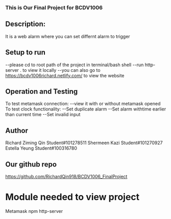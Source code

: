 ### This is Our Final Project for BCDV1006 ###

## Description: ##
It is a web alarm where you can set differnt alarm to trigger

## Setup to run ##
--please cd to root path of the project in terminal/bash shell
--run http-server . to view it locally
--you can also go to https://bcdv1006richard.netlify.com/ to view the website

## Operation and Testing ##
To test metamask connection: 
--view it with or without metamask opened
To test clock functionality:
--Set duplicate alarm
--Set alarm withtime earlier than current time
--Set invalid input


## Author ##
Richard Ziming Qin Student#101278511
Shermeen Kazi Student#101270927
Estella Yeung Student#100316780


## Our github repo ##
https://github.com/RichardQin918/BCDV1006_FinalProject

# Module needed to view project ##
Metamask
npm 
http-server